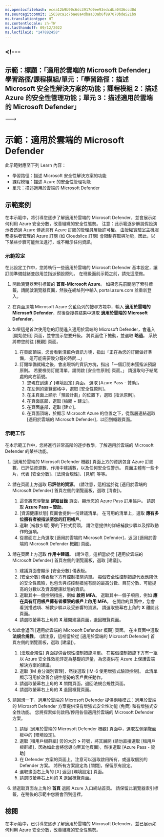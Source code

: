 ```yaml
---
ms.openlocfilehash: ecea12b9b90c6dc3917d0ee93edcdba0436ccd0d
ms.sourcegitcommit: 15658ca1c7bae8a4dbaa33ab6f897070bde521b9
ms.translationtype: HT
ms.contentlocale: zh-TW
ms.lasthandoff: 09/12/2022
ms.locfileid: "147892458"
---
```

<a name="---"></a><!---
---
示範：標題：「適用於雲端的 Microsoft Defender」學習路徑/課程模組/單元：「學習路徑：描述 Microsoft 安全性解決方案的功能；課程模組 2：描述 Azure 的安全性管理功能；單元 3：描述適用於雲端的 Microsoft Defender」
---
--->

# <a name="demo-microsoft-defender-for-cloud"></a>示範：適用於雲端的 Microsoft Defender

此示範對應至下列 Learn 內容：

- 學習路徑：描述 Microsoft 安全性解決方案的功能
- 課程模組：描述 Azure 的安全性管理功能
- 單元：描述適用於雲端的 Microsoft Defender

## <a name="demo-scenario"></a>示範案例

在本示範中，將引導您逐步了解適用於雲端的 Microsoft Defender，並會展示如何利用 Azure 安全分數，改善組織的安全性態勢。  注意：此示範逐步解說假設演示者透過 Azure 傳遞具有 Azure 訂閱的管理員層級許可權。  由授權實驗室主機服務提供者管理的 Azure 訂閱 (如 Cloudslice 訂閱) 會限制存取與功能，因此，以下某些步驟可能無法進行，或不顯示任何資訊。

### <a name="demo-setup"></a>示範設定

在此設定工作中，您將執行一些適用於雲端的 Microsoft Defender 基本設定，讓訂閱準備就緒並啟用並指派預設原則。 在班級面前示範之前，請先這麼做。 

1. 開啟瀏覽器索引標籤的 **首頁-Microsoft Azure**。  如果您先前關閉了索引標籤，請開啟瀏覽器頁面，然後在網址列中輸入 portal.azure.com 並重新登入。

1. 在頁面頂端 Microsoft Azure 旁藍色列的搜尋方塊中，輸入 **適用於雲端的 Microsoft Defender**，然後從搜尋結果中選取 **適用於雲端的 Microsoft Defender**。

1. 如果這是首次使用您的訂閱進入適用於雲端的 Microsoft Defender，會進入 [開始使用] 頁面，並會提示您要升級。  將頁面往下捲動，並選取 **略過**。  系統將帶您前往 [概觀] 頁面。
    1. 在頁面頂端，您會看到淺藍色資訊方塊，指出「正在為您的訂閱做好準備。 這可能需要幾分鐘的時間...」
    1. 訂閱準備就緒之後，會出現新的資訊方塊，指出「一個訂閱未獲指派預設原則。 若要檢閱訂閱清單，請開啟 [安全性原則] 頁面。」  請選取句子結尾處的向右箭號。
        1. 您現在到達了 [環境設定] 頁面。 選取 [Azure Pass - 贊助]。 
        1. 在左側的瀏覽窗格中，選取 [安全性原則]。
        1. 在主頁面上顯示「預設計劃」的位置下，選取 [指派原則]。
        1. 在頁面底部，選取 [檢閱 + 建立]。
        1. 在頁面底部，選取 [建立]。
        1. 在頁面頂端，於顯示 Microsoft Azure 的位置之下，從階層連結選取 [適用於雲端的 Microsoft Defender]，以回到概觀頁面。

### <a name="demo-task"></a>示範工作

在本示範工作中，您將進行非常高階的逐步教學，了解適用於雲端的 Microsoft Defender 的某些功能。

1. [適用於雲端的 Microsoft Defender 概觀] 頁面上方的資訊包含 Azure 訂閱數、已評估資源數、作用中建議數，以及任何安全性警示。  頁面主體有一些卡片，代表 [安全分數]、[法規合規性]、[見解] 等等。  

1. 請在頁面上方選取 **已評估的資源**。  (請注意，這相當於從 [適用於雲端的 Microsoft Defender] 首頁左側的瀏覽面板，選取 [清查])。
    1. 這會將您導覽至 **詳細目錄** 頁面，顯示您的 Azure Pass 訂用帳戶。  請選取 **Azure Pass – 贊助**。
    1. [資源健康狀態] 頁面會提供一份建議清單。  在可用的清單上，選取 **應有多位擁有者被指派至您的訂用帳戶**。
    1. 選取 [補救步驟] 旁的下拉式箭頭。 請注意提供的詳細補救步驟以及採取動作的選項。  
    1. 從畫面左上角選取 [適用於雲端的 Microsoft Defender]，返回 [適用於雲端的 Microsoft Defender 概觀] 頁面。

1. 請在頁面上方選取 **作用中建議**。  (請注意，這相當於從 [適用於雲端的 Microsoft Defender] 首頁左側的瀏覽面板，選取 [建議])。
    1. 建議頁面會顯示 [安全分數] 儀表板。
    1. [安全分數] 儀表板下方有控制措施清單。 每個安全性控制措施代表應降低的安全性風險，也包含與該控制措施有關的最高分數、目前分數、可能提高的分數以及資源健康狀態的資訊。  
    1. 選取其中一個控制措施，例如 **啟用 MFA**。  選取其中一個子項目，例如 **應在具有訂用帳戶擁有者權限的帳戶上啟用 MFA**。  在開啟的頁面中，您會看到描述項、補救步驟以及受影響的資源。 請選取螢幕右上角的 **X** 離開此頁面。
    1. 請選取螢幕右上角的 **X** 離開建議頁面，退回概覽頁面。

1. 如此會返回 [適用於雲端的 Microsoft Defender 概觀] 頁面。  在主頁面中選取 **法規合規性**。 (請注意，這相當於從 [適用於雲端的 Microsoft Defender] 首頁左側的瀏覽面板，選取 [建議])。
    1. [法規合規性] 頁面提供合規性控制措施清單。  在每個控制措施下方有一組以 Azure 安全性效能評定為基礎的評量，為您提供在 Azure 上保護雲端解決方案的建議。
    1. 選取 [IM 身分識別管理]，然後選取 [IM-6 使用增強式驗證控制]。  此清單顯示可用於改善合規性態勢的客戶責任動作。
    1. 請選取螢幕右上角的 **X** 關閉頁面，退回法規合規性頁面。
    1. 請選取螢幕右上角的 **X** 退回概覽頁面。

1. 請回想一下，適用於雲端的 Microsoft Defender 提供兩種模式：適用於雲端的 Microsoft Defender 方案提供沒有增強式安全性功能 (免費) 和有增強式安全性功能。 您將探索如何啟用/停用各個適用於雲端的 Microsoft Defender 方案。
    1. 請從 [適用於雲端的 Microsoft Defender 概觀] 頁面中，選取左側瀏覽面板中的 [環境設定]。
    1. 選取 [租用戶根群組] 旁的大於 **>** 符號，將其展開 (請勿直接選取 [租用戶根群組]，因為如此會將您導向至其他頁面)，然後選取 [Azure Pass - 贊助]
    1. 在 Defender 方案的頁面上，注意可以選取啟用所有，或選取個別的 Defender 方案。 將所有方案設定為 [關閉]，保留原有設定。
    1. 選取畫面右上角的 [X] 返回 [環境設定] 頁面。
    1. 請選取螢幕右上角的 **X** 退回概覽頁面。

1. 請選取頁面左上角的 **首頁** 退回 Azure 入口網站首頁。  請保留此瀏覽器索引標籤，在稍後的示範中您將會回到這裡。

## <a name="review"></a>檢閱

在本示範中，已引導您逐步了解適用於雲端的 Microsoft Defender，並已展示如何利用 Azure 安全分數，改善組織的安全性態勢。
